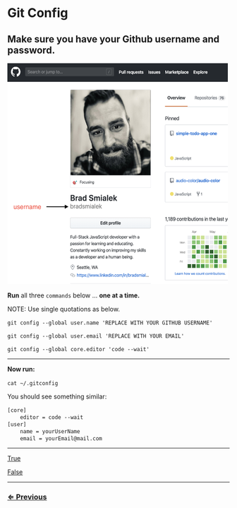 # Git Config

## Make sure you have your Github username and password.

<img src="../images/github-example.png" width="500" height="500">

**Run** all three `commands` below ...  **one at a time.**

NOTE: Use single quotations as below.

```
git config --global user.name 'REPLACE WITH YOUR GITHUB USERNAME'
```
```
git config --global user.email 'REPLACE WITH YOUR EMAIL'
```
```
git config --global core.editor 'code --wait'
```
---
**Now run:**

`cat ~/.gitconfig`

You should see something similar:

```
[core]
	editor = code --wait
[user]
	name = yourUserName
	email = yourEmail@mail.com
```

---

[True](git-prompt.md)

[False](../../error/error.md)

---
### [⇐ Previous](../git/install-git.md)